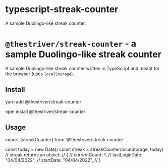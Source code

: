 # typescript-streak-counter
A sample Duolingo-like streak counter.

# `@thestriver/streak-counter` - a sample Duolingo-like streak counter

A sample Duolingo-like streak counter written in TypeScript and meant for the browser (uses `localStorage`).

## Install

yarn add @thestriver/streak-counter

npm install @thestriver/streak-counter

## Usage

import {streakCounter} from '@thestriver/streak-counter'

const today = new Date()
const streak = streakCounter(localStorage, today)
// streak returns an object:
// {
//    currentCount: 1,
//    lastLoginDate: "04/04/2022",
//    startDate: "04/04/2022",
// }
